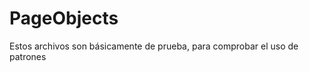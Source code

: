 PageObjects
===========
Estos archivos son básicamente de prueba, para comprobar el uso de patrones
